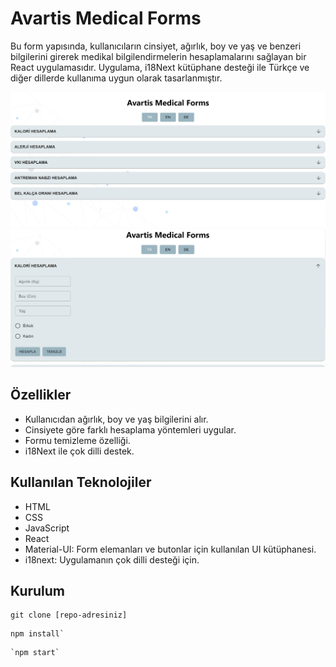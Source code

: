# Avartis Medical Forms

Bu form yapısında, kullanıcıların cinsiyet, ağırlık, boy ve yaş ve benzeri bilgilerini girerek medikal bilgilendirmelerin hesaplamalarını sağlayan bir React uygulamasıdır. Uygulama, i18Next kütüphane desteği ile Türkçe ve diğer dillerde kullanıma uygun olarak tasarlanmıştır.

![alt text](/src/screenshot/ekran1.jpg)
![alt text](/src/screenshot/ekran2.jpg)



## Özellikler

* Kullanıcıdan ağırlık, boy ve yaş bilgilerini alır.
* Cinsiyete göre farklı hesaplama yöntemleri uygular.
* Formu temizleme özelliği.
* i18Next ile çok dilli destek.

## Kullanılan Teknolojiler

* HTML
* CSS
* JavaScript
* React
* Material-UI: Form elemanları ve butonlar için kullanılan UI kütüphanesi.
* i18next: Uygulamanın çok dilli desteği için.

## Kurulum
```
git clone [repo-adresiniz]
```
```
npm install`
```
```
`npm start`
```